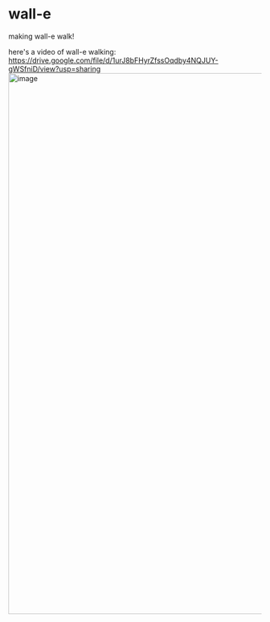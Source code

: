 # wall-e
making wall-e walk!

here's a video of wall-e walking: https://drive.google.com/file/d/1urJ8bFHyrZfssOqdby4NQJUY-gWSfniD/view?usp=sharing
<img width="1077" alt="image" src="https://github.com/dperez3152/wall-e/assets/78930169/1e155261-9027-47f3-a6de-adc064478503">
